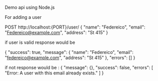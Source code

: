 Demo api using Node.js

For adding a user

POST http://localhost:{PORT}/user/
{
    "name": "Federeico",
    "email": "Federeico@example.com",
    "address": "St 415"
}

if user is valid response would be 

{
    "success": true,
    "message": {
        "name": "Federeico",
        "email": "federeico@example.com",
        "address": "St 415"
    },
    "errors": []
}

if not response would be :
{
    "message": {},
    "success": false,
    "errors": [
        "Error: A user with this email already exists."
    ]
}
